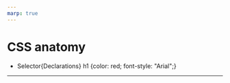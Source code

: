 ```yaml
---
marp: true
---
```


# CSS anatomy

+ Selector{Declarations}
   h1 {color: red;
        font-style: "Arial";}

----